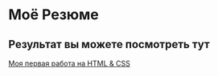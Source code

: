 # Моё Резюме

## Результат вы можете посмотреть тут

[Моя первая работа на HTML & CSS](https://krosh1kk.github.io/resume/myresume.html)
